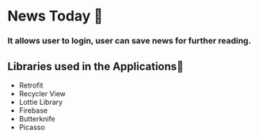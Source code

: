 # News Today 📰
### It allows user to login, user can save news for further reading.

## Libraries used in the Applications📌
- Retrofit
- Recycler View
- Lottie Library
- Firebase
- Butterknife
- Picasso
